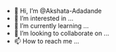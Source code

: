 - 👋 Hi, I’m @Akshata-Adadande
- 👀 I’m interested in ...
- 🌱 I’m currently learning ...
- 💞️ I’m looking to collaborate on ...
- 📫 How to reach me ...

<!---
Akshata-Adadande/Akshata-Adadande is a ✨ special ✨ repository because its `README.md` (this file) appears on your GitHub profile.
You can click the Preview link to take a look at your changes.
--->
